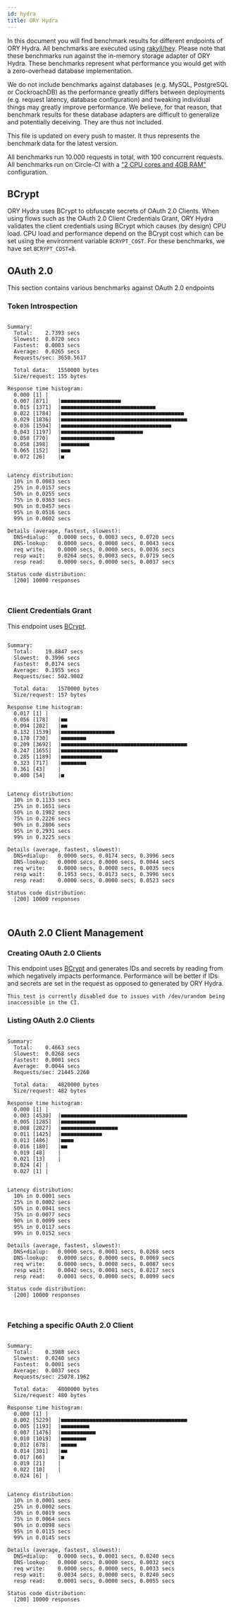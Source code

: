```yaml
---
id: hydra
title: ORY Hydra
---
```


In this document you will find benchmark results for different endpoints of ORY Hydra. All benchmarks are executed
using [rakyll/hey](https://github.com/rakyll/hey). Please note that these benchmarks run against the in-memory storage
adapter of ORY Hydra. These benchmarks represent what performance you would get with a zero-overhead database implementation.

We do not include benchmarks against databases (e.g. MySQL, PostgreSQL or CockroachDB) as the performance greatly differs between
deployments (e.g. request latency, database configuration) and tweaking individual things may greatly improve performance.
We believe, for that reason, that benchmark results for these database adapters are difficult to generalize and potentially
deceiving. They are thus not included.

This file is updated on every push to master. It thus represents the benchmark data for the latest version.

All benchmarks run 10.000 requests in total, with 100 concurrent requests. All benchmarks run on Circle-CI with a
["2 CPU cores and 4GB RAM"](https://support.circleci.com/hc/en-us/articles/360000489307-Why-do-my-tests-take-longer-to-run-on-CircleCI-than-locally-)
configuration.

## BCrypt

ORY Hydra uses BCrypt to obfuscate secrets of OAuth 2.0 Clients. When using flows such as the OAuth 2.0 Client Credentials
Grant, ORY Hydra validates the client credentials using BCrypt which causes (by design) CPU load. CPU load and performance
depend on the BCrypt cost which can be set using the environment variable `BCRYPT_COST`. For these benchmarks,
we have set `BCRYPT_COST=8`.

## OAuth 2.0

This section contains various benchmarks against OAuth 2.0 endpoints

### Token Introspection

```

Summary:
  Total:	2.7393 secs
  Slowest:	0.0720 secs
  Fastest:	0.0003 secs
  Average:	0.0265 secs
  Requests/sec:	3650.5617
  
  Total data:	1550000 bytes
  Size/request:	155 bytes

Response time histogram:
  0.000 [1]	|
  0.007 [871]	|■■■■■■■■■■■■■■■■■■■
  0.015 [1371]	|■■■■■■■■■■■■■■■■■■■■■■■■■■■■■■
  0.022 [1784]	|■■■■■■■■■■■■■■■■■■■■■■■■■■■■■■■■■■■■■■■
  0.029 [1836]	|■■■■■■■■■■■■■■■■■■■■■■■■■■■■■■■■■■■■■■■■
  0.036 [1594]	|■■■■■■■■■■■■■■■■■■■■■■■■■■■■■■■■■■■
  0.043 [1197]	|■■■■■■■■■■■■■■■■■■■■■■■■■■
  0.050 [770]	|■■■■■■■■■■■■■■■■■
  0.058 [398]	|■■■■■■■■■
  0.065 [152]	|■■■
  0.072 [26]	|■


Latency distribution:
  10% in 0.0083 secs
  25% in 0.0157 secs
  50% in 0.0255 secs
  75% in 0.0363 secs
  90% in 0.0457 secs
  95% in 0.0516 secs
  99% in 0.0602 secs

Details (average, fastest, slowest):
  DNS+dialup:	0.0000 secs, 0.0003 secs, 0.0720 secs
  DNS-lookup:	0.0000 secs, 0.0000 secs, 0.0043 secs
  req write:	0.0000 secs, 0.0000 secs, 0.0036 secs
  resp wait:	0.0264 secs, 0.0003 secs, 0.0719 secs
  resp read:	0.0000 secs, 0.0000 secs, 0.0037 secs

Status code distribution:
  [200]	10000 responses



```

### Client Credentials Grant

This endpoint uses [BCrypt](#bcrypt).

```

Summary:
  Total:	19.8847 secs
  Slowest:	0.3996 secs
  Fastest:	0.0174 secs
  Average:	0.1955 secs
  Requests/sec:	502.9002
  
  Total data:	1570000 bytes
  Size/request:	157 bytes

Response time histogram:
  0.017 [1]	|
  0.056 [178]	|■■
  0.094 [202]	|■■
  0.132 [1539]	|■■■■■■■■■■■■■■■■■
  0.170 [730]	|■■■■■■■■
  0.209 [3692]	|■■■■■■■■■■■■■■■■■■■■■■■■■■■■■■■■■■■■■■■■
  0.247 [1655]	|■■■■■■■■■■■■■■■■■■
  0.285 [1189]	|■■■■■■■■■■■■■
  0.323 [717]	|■■■■■■■■
  0.361 [43]	|
  0.400 [54]	|■


Latency distribution:
  10% in 0.1133 secs
  25% in 0.1651 secs
  50% in 0.1982 secs
  75% in 0.2226 secs
  90% in 0.2806 secs
  95% in 0.2931 secs
  99% in 0.3225 secs

Details (average, fastest, slowest):
  DNS+dialup:	0.0000 secs, 0.0174 secs, 0.3996 secs
  DNS-lookup:	0.0000 secs, 0.0000 secs, 0.0044 secs
  req write:	0.0000 secs, 0.0000 secs, 0.0035 secs
  resp wait:	0.1953 secs, 0.0173 secs, 0.3996 secs
  resp read:	0.0000 secs, 0.0000 secs, 0.0523 secs

Status code distribution:
  [200]	10000 responses



```

## OAuth 2.0 Client Management

### Creating OAuth 2.0 Clients

This endpoint uses [BCrypt](#bcrypt) and generates IDs and secrets by reading from  which negatively impacts
performance. Performance will be better if IDs and secrets are set in the request as opposed to generated by ORY Hydra.

```
This test is currently disabled due to issues with /dev/urandom being inaccessible in the CI.
```

### Listing OAuth 2.0 Clients

```

Summary:
  Total:	0.4663 secs
  Slowest:	0.0268 secs
  Fastest:	0.0001 secs
  Average:	0.0044 secs
  Requests/sec:	21445.2260
  
  Total data:	4820000 bytes
  Size/request:	482 bytes

Response time histogram:
  0.000 [1]	|
  0.003 [4530]	|■■■■■■■■■■■■■■■■■■■■■■■■■■■■■■■■■■■■■■■■
  0.005 [1285]	|■■■■■■■■■■■
  0.008 [2027]	|■■■■■■■■■■■■■■■■■■
  0.011 [1425]	|■■■■■■■■■■■■■
  0.013 [486]	|■■■■
  0.016 [180]	|■■
  0.019 [48]	|
  0.021 [13]	|
  0.024 [4]	|
  0.027 [1]	|


Latency distribution:
  10% in 0.0001 secs
  25% in 0.0002 secs
  50% in 0.0041 secs
  75% in 0.0077 secs
  90% in 0.0099 secs
  95% in 0.0117 secs
  99% in 0.0152 secs

Details (average, fastest, slowest):
  DNS+dialup:	0.0000 secs, 0.0001 secs, 0.0268 secs
  DNS-lookup:	0.0000 secs, 0.0000 secs, 0.0069 secs
  req write:	0.0000 secs, 0.0000 secs, 0.0087 secs
  resp wait:	0.0042 secs, 0.0001 secs, 0.0217 secs
  resp read:	0.0001 secs, 0.0000 secs, 0.0099 secs

Status code distribution:
  [200]	10000 responses



```

### Fetching a specific OAuth 2.0 Client

```

Summary:
  Total:	0.3988 secs
  Slowest:	0.0240 secs
  Fastest:	0.0001 secs
  Average:	0.0037 secs
  Requests/sec:	25078.1962
  
  Total data:	4800000 bytes
  Size/request:	480 bytes

Response time histogram:
  0.000 [1]	|
  0.002 [5229]	|■■■■■■■■■■■■■■■■■■■■■■■■■■■■■■■■■■■■■■■■
  0.005 [1193]	|■■■■■■■■■
  0.007 [1476]	|■■■■■■■■■■■
  0.010 [1019]	|■■■■■■■■
  0.012 [678]	|■■■■■
  0.014 [301]	|■■
  0.017 [66]	|■
  0.019 [21]	|
  0.022 [10]	|
  0.024 [6]	|


Latency distribution:
  10% in 0.0001 secs
  25% in 0.0002 secs
  50% in 0.0019 secs
  75% in 0.0064 secs
  90% in 0.0098 secs
  95% in 0.0115 secs
  99% in 0.0145 secs

Details (average, fastest, slowest):
  DNS+dialup:	0.0000 secs, 0.0001 secs, 0.0240 secs
  DNS-lookup:	0.0000 secs, 0.0000 secs, 0.0032 secs
  req write:	0.0000 secs, 0.0000 secs, 0.0033 secs
  resp wait:	0.0034 secs, 0.0000 secs, 0.0240 secs
  resp read:	0.0001 secs, 0.0000 secs, 0.0055 secs

Status code distribution:
  [200]	10000 responses



```
